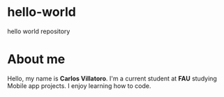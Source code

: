 # hello-world
hello world repository
# About me
Hello, my name is **Carlos Villatoro**. I'm a current student at **FAU** studying Mobile app projects. I enjoy learning how to code. 

